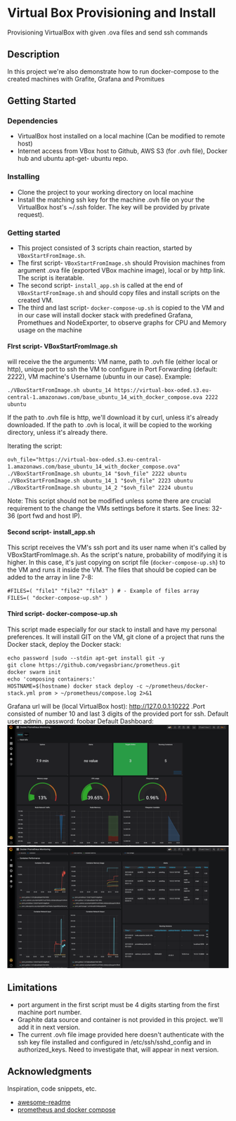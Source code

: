 # Virtual Box Provisioning and Install
Provisioning VirtualBox with given .ova files and send ssh commands

## Description

In this project we're also demonstrate how to run docker-compose to the created machines with Grafite, Grafana and Promitues

## Getting Started

### Dependencies

* VirtualBox host installed on a local machine (Can be modified to remote host)
* Internet access from VBox host to Github, AWS S3 (for .ovh file), Docker hub and ubuntu apt-get- ubuntu repo.  

### Installing

* Clone the project to your working directory on local machine
* Install the matching ssh key for the machine .ovh file on your the VirtualBox host's ~/.ssh folder. The key will be provided  by private request).

### Getting started

* This project consisted of 3 scripts chain reaction, started by `VBoxStartFromImage.sh`.
* The first script- `VBoxStartFromImage.sh` should Provision machines from argument .ova file (exported VBox machine image), local or by http link. The script is iteratable.
* The second script- `install_app.sh` is called at the end of `VBoxStartFromImage.sh` and should copy files and install scripts on the created VM.
* The third and last script- `docker-compose-up.sh` is copied to the VM and in our case will install docker stack with predefined Grafana, Promethues and NodeExporter, to observe graphs for CPU and Memory usage on the machine  

#### FIrst script- VBoxStartFromImage.sh
will receive the the arguments:
VM name, path to .ovh file (either local or http), unique port to ssh the VM to configure in Port Forwarding (default: 2222), VM machine's Username (ubuntu in our case).
Example:
```
./VBoxStartFromImage.sh ubuntu_14 https://virtual-box-oded.s3.eu-central-1.amazonaws.com/base_ubuntu_14_with_docker_compose.ova 2222 ubuntu
```
If the path to .ovh file is http, we'll download it by curl, unless it's already downloaded.
If the path to .ovh is local, it will be copied to the working directory, unless it's already there.  

Iterating the script:
```
ovh_file="https://virtual-box-oded.s3.eu-central-1.amazonaws.com/base_ubuntu_14_with_docker_compose.ova"
./VBoxStartFromImage.sh ubuntu_14 "$ovh_file" 2222 ubuntu
./VBoxStartFromImage.sh ubuntu_14_1 "$ovh_file" 2223 ubuntu
./VBoxStartFromImage.sh ubuntu_14_2 "$ovh_file" 2224 ubuntu
```
Note: This script should not be modified unless some there are crucial requirement to the change the VMs settings before it starts. See lines: 32-36 (port fwd and host IP).

#### Second script- install_app.sh
This script receives the VM's ssh port and its user name when it's called by VBoxStartFromImage.sh.
As the script's nature, probability of modifying it is higher. In this case, it's just copying on script file (`docker-compose-up.sh`) to the VM and runs it inside the VM.
The files that should be copied can be added to the array in line 7-8:
```
#FILES=( "file1" "file2" "file3" ) # - Example of files array
FILES=( "docker-compose-up.sh" )
```
#### Third script- docker-compose-up.sh
This script made especially for our stack to install and have my personal preferences.
It will install GIT on the VM, git clone of a project that runs the Docker stack, deploy the Docker stack:
```
echo password |sudo --stdin apt-get install git -y
git clone https://github.com/vegasbrianc/prometheus.git
docker swarm init
echo 'composing containers:'
HOSTNAME=$(hostname) docker stack deploy -c ~/prometheus/docker-stack.yml prom > ~/prometheus/compose.log 2>&1

```
Grafana url will be (local VirtualBox host): http://127.0.0.1:10222 .Port consisted of number 10 and last 3 digits of the provided port for ssh.
Default user: admin. password: foobar
Default Dashboard:
![Host matrics](https://raw.githubusercontent.com/odedsCoolScripts/vboxprov/master/Screen%20Shot%202019-09-23%20at%200.22.19.png)
![Container Matrics](https://raw.githubusercontent.com/odedsCoolScripts/vboxprov/master/Screen%20Shot%202019-09-23%20at%200.22.32.png)

## Limitations

* port argument in the first script must be 4 digits starting from the first machine port number.
* Graphite data source and container is not provided in this project. we'll add it in next version.
* The current .ovh file image provided here doesn't authenticate with the ssh key file installed and configured in /etc/ssh/sshd_config and in authorized_keys. Need to investigate that, will appear in next version.


## Acknowledgments

Inspiration, code snippets, etc.
* [awesome-readme](https://github.com/matiassingers/awesome-readme)
* [prometheus and docker compose](https://github.com/vegasbrianc/prometheus#installation--configuration)
